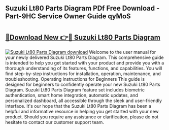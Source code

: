 ## Suzuki Lt80 Parts Diagram PDf Free Download - Part-9HC Service Owner Guide qyMoS

# <h2><a href="http://dflg3b9.blite.top/?on=Suzuki+Lt80+Parts+Diagram">🔗Download New 👉🔴 Suzuki Lt80 Parts Diagram</a></h2>

[![Suzuki Lt80 Parts Diagram download](https://i.imgur.com/lujVjoI.png)](http://dflg3b9.blite.top/?on=Suzuki+Lt80+Parts+Diagram)
Welcome to the user manual for your newly delivered Suzuki Lt80 Parts Diagram. This comprehensive guide is intended to help you get started with your product and provide you with a thorough understanding of its features, functions, and capabilities. You will find step-by-step instructions for installation, operation, maintenance, and troubleshooting. Operating Instructions for Beginners This guide is designed for beginners to confidently operate your new Suzuki Lt80 Parts Diagram. Suzuki Lt80 Parts Diagram feature set includes biometric authentication, smart home integration, automatic updates, and personalized dashboard, all accessible through the sleek and user-friendly interface. It's our hope that the Suzuki Lt80 Parts Diagram has been a helpful and informative resource in helping you get started with your new product. Should you require any assistance or clarification, please do not hesitate to contact our customer support team.
